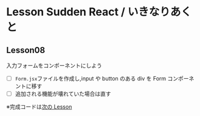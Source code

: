 # Lesson Sudden React / いきなりあくと

## Lesson08

入力フォームをコンポーネントにしよう

- [ ] `Form.jsx`ファイルを作成し,input や button のある div を Form コンポーネントに移す
- [ ] 追加される機能が壊れていた場合は直す

※完成コードは[次の Lesson](/lesson05)
